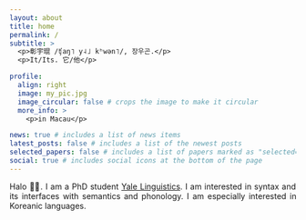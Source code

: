 ```yaml
---
layout: about
title: home
permalink: /
subtitle: >
  <p>彰宇琨 /ʧaŋ˥ y˨˩ kʰwən˥/, 장우곤.</p>
  <p>It/Its. 它/他</p>

profile:
  align: right
  image: my_pic.jpg
  image_circular: false # crops the image to make it circular
  more_info: >
    <p>in Macau</p>

news: true # includes a list of news items
latest_posts: false # includes a list of the newest posts
selected_papers: false # includes a list of papers marked as "selected={true}"
social: true # includes social icons at the bottom of the page
---
```


<p align="justify">
  Halo 👋🏻. I am a PhD student <a href="https://ling.yale.edu">Yale Linguistics</a>. I am interested in syntax and its interfaces with semantics and phonology. I am especially interested in Koreanic languages.
</p>
